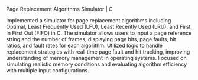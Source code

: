 Page Replacement Algorithms Simulator | C

Implemented a simulator for page replacement algorithms including Optimal, Least Frequently Used (LFU), Least Recently Used (LRU), and First In First Out (FIFO) in C.
The simulator allows users to input a page reference string and the number of frames, displaying page hits, page faults, hit ratios, and fault rates for each algorithm.
Utilized logic to handle replacement strategies with real-time page fault and hit tracking, improving understanding of memory management in operating systems.
Focused on simulating realistic memory conditions and evaluating algorithm efficiency with multiple input configurations.

